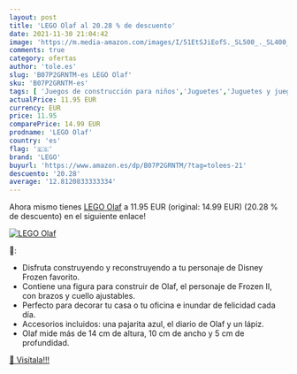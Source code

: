 ```yaml
---
layout: post
title: 'LEGO Olaf al 20.28 % de descuento'
date: 2021-11-30 21:04:42
image: 'https://m.media-amazon.com/images/I/51EtSJiEofS._SL500_._SL400_.jpg'
comments: true
category: ofertas
author: 'tole.es'
slug: 'B07P2GRNTM-es LEGO Olaf'
sku: 'B07P2GRNTM-es'
tags: [ 'Juegos de construcción para niños','Juguetes','Juguetes y juegos','Sets de construcción','lego', ]
actualPrice: 11.95 EUR
currency: EUR
price: 11.95
comparePrice: 14.99 EUR
prodname: 'LEGO Olaf'
country: 'es'
flag: '🇪🇸'
brand: 'LEGO'
buyurl: 'https://www.amazon.es/dp/B07P2GRNTM/?tag=tolees-21'
descuento: '20.28'
average: '12.8120833333334'
---
```


Ahora mismo tienes [LEGO Olaf](https://www.amazon.es/dp/B07P2GRNTM/?tag=tolees-21) a 11.95 EUR (original: 14.99 EUR) (20.28 %  de descuento) en el siguiente enlace!

[![LEGO Olaf](https://m.media-amazon.com/images/I/51EtSJiEofS._SL500_._SL400_.jpg)](https://www.amazon.es/dp/B07P2GRNTM/?tag=tolees-21)

🔎:

- Disfruta construyendo y reconstruyendo a tu personaje de Disney Frozen favorito.
- Contiene una figura para construir de Olaf, el personaje de Frozen II, con brazos y cuello ajustables.
- Perfecto para decorar tu casa o tu oficina e inundar de felicidad cada día.
- Accesorios incluidos: una pajarita azul, el diario de Olaf y un lápiz.
- Olaf mide más de 14 cm de altura, 10 cm de ancho y 5 cm de profundidad.

[🛒 Visítala!!!](https://www.amazon.es/dp/B07P2GRNTM/?tag=tolees-21)
